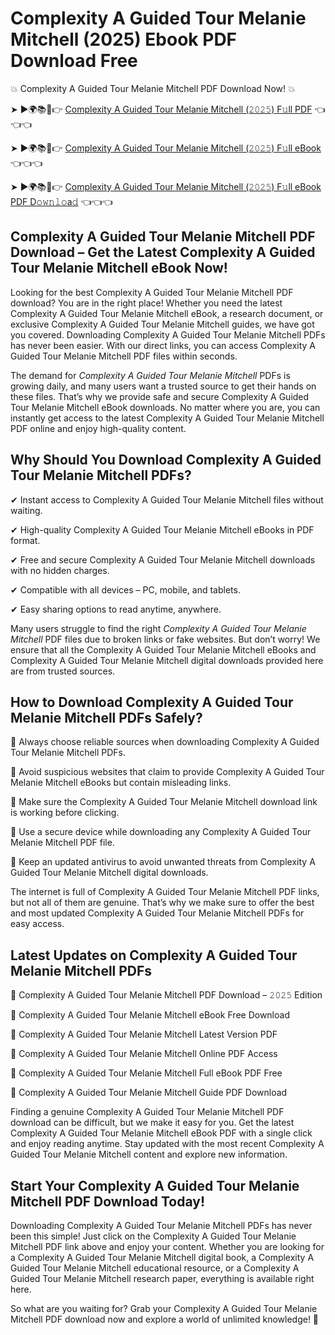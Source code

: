 # Complexity A Guided Tour Melanie Mitchell (2025) Ebook PDF Download Free

💥 Complexity A Guided Tour Melanie Mitchell PDF Download Now! 💥

➤ ►🌍📚📱👉 [Complexity A Guided Tour Melanie Mitchell (𝟸𝟶𝟸𝟻) F𝚞ll PDF](https://getpdf.xyz/complexity-a-guided-tour-melanie-mitchell) 👈👈👈


➤ ►🌍📚📱👉 [Complexity A Guided Tour Melanie Mitchell (𝟸𝟶𝟸𝟻) F𝚞ll eBook](https://getpdf.xyz/complexity-a-guided-tour-melanie-mitchell) 👈👈👈


➤ ►🌍📚📱👉 [Complexity A Guided Tour Melanie Mitchell (𝟸𝟶𝟸𝟻) F𝚞ll eBook PDF D𝚘𝚠𝚗𝚕𝚘a𝚍](https://getpdf.xyz/complexity-a-guided-tour-melanie-mitchell) 👈👈👈


## Complexity A Guided Tour Melanie Mitchell PDF Download – Get the Latest Complexity A Guided Tour Melanie Mitchell eBook Now!

Looking for the best Complexity A Guided Tour Melanie Mitchell PDF download? You are in the right place! Whether you need the latest Complexity A Guided Tour Melanie Mitchell eBook, a research document, or exclusive Complexity A Guided Tour Melanie Mitchell guides, we have got you covered. Downloading Complexity A Guided Tour Melanie Mitchell PDFs has never been easier. With our direct links, you can access Complexity A Guided Tour Melanie Mitchell PDF files within seconds.

The demand for *Complexity A Guided Tour Melanie Mitchell* PDFs is growing daily, and many users want a trusted source to get their hands on these files. That’s why we provide safe and secure Complexity A Guided Tour Melanie Mitchell eBook downloads. No matter where you are, you can instantly get access to the latest Complexity A Guided Tour Melanie Mitchell PDF online and enjoy high-quality content.

## Why Should You Download Complexity A Guided Tour Melanie Mitchell PDFs?

✔ Instant access to Complexity A Guided Tour Melanie Mitchell files without waiting.

✔ High-quality Complexity A Guided Tour Melanie Mitchell eBooks in PDF format.

✔ Free and secure Complexity A Guided Tour Melanie Mitchell downloads with no hidden charges.

✔ Compatible with all devices – PC, mobile, and tablets.

✔ Easy sharing options to read anytime, anywhere.

Many users struggle to find the right *Complexity A Guided Tour Melanie Mitchell* PDF files due to broken links or fake websites. But don’t worry! We ensure that all the Complexity A Guided Tour Melanie Mitchell eBooks and Complexity A Guided Tour Melanie Mitchell digital downloads provided here are from trusted sources.

## How to Download Complexity A Guided Tour Melanie Mitchell PDFs Safely?

📌 Always choose reliable sources when downloading Complexity A Guided Tour Melanie Mitchell PDFs.

📌 Avoid suspicious websites that claim to provide Complexity A Guided Tour Melanie Mitchell eBooks but contain misleading links.

📌 Make sure the Complexity A Guided Tour Melanie Mitchell download link is working before clicking.

📌 Use a secure device while downloading any Complexity A Guided Tour Melanie Mitchell PDF file.

📌 Keep an updated antivirus to avoid unwanted threats from Complexity A Guided Tour Melanie Mitchell digital downloads.

The internet is full of Complexity A Guided Tour Melanie Mitchell PDF links, but not all of them are genuine. That’s why we make sure to offer the best and most updated Complexity A Guided Tour Melanie Mitchell PDFs for easy access.

## Latest Updates on Complexity A Guided Tour Melanie Mitchell PDFs

🔹 Complexity A Guided Tour Melanie Mitchell PDF Download – 𝟸𝟶𝟸𝟻 Edition

🔹 Complexity A Guided Tour Melanie Mitchell eBook Free Download

🔹 Complexity A Guided Tour Melanie Mitchell Latest Version PDF

🔹 Complexity A Guided Tour Melanie Mitchell Online PDF Access

🔹 Complexity A Guided Tour Melanie Mitchell Full eBook PDF Free

🔹 Complexity A Guided Tour Melanie Mitchell Guide PDF Download

Finding a genuine Complexity A Guided Tour Melanie Mitchell PDF download can be difficult, but we make it easy for you. Get the latest Complexity A Guided Tour Melanie Mitchell eBook PDF with a single click and enjoy reading anytime. Stay updated with the most recent Complexity A Guided Tour Melanie Mitchell content and explore new information.

## Start Your Complexity A Guided Tour Melanie Mitchell PDF Download Today!

Downloading Complexity A Guided Tour Melanie Mitchell PDFs has never been this simple! Just click on the Complexity A Guided Tour Melanie Mitchell PDF link above and enjoy your content. Whether you are looking for a Complexity A Guided Tour Melanie Mitchell digital book, a Complexity A Guided Tour Melanie Mitchell educational resource, or a Complexity A Guided Tour Melanie Mitchell research paper, everything is available right here.

So what are you waiting for? Grab your Complexity A Guided Tour Melanie Mitchell PDF download now and explore a world of unlimited knowledge! 🚀